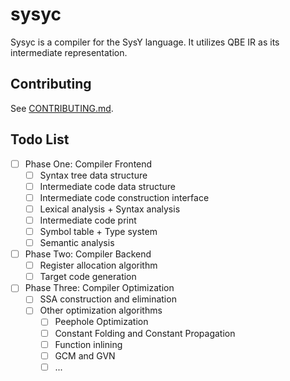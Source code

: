 # sysyc

Sysyc is a compiler for the SysY language. It utilizes QBE IR as its intermediate representation.

## Contributing

See [CONTRIBUTING.md](CONTRIBUTING.md).

## Todo List
- [ ] Phase One: Compiler Frontend
  - [ ] Syntax tree data structure
  - [ ] Intermediate code data structure
  - [ ] Intermediate code construction interface
  - [ ] Lexical analysis + Syntax analysis
  - [ ] Intermediate code print
  - [ ] Symbol table + Type system
  - [ ] Semantic analysis

- [ ] Phase Two: Compiler Backend
  - [ ] Register allocation algorithm
  - [ ] Target code generation

- [ ] Phase Three: Compiler Optimization
  - [ ] SSA construction and elimination
  - [ ] Other optimization algorithms
     - [ ] Peephole Optimization
     - [ ] Constant Folding and Constant Propagation
     - [ ] Function inlining
     - [ ] GCM and GVN
     - [ ] ...
